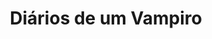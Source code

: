 ---
layout: post
type: tvserie
title: Diários de um Vampiro
description: >-
  Elena tenta sobreviver entre os seres sobrenaturais que vivem em segredo. Ela se apaixona pelo misterioso Stefan, mas o retorno do seu irmão, Damon, ameaça essa paixão.
overview: >-
  Elena tenta sobreviver entre os seres sobrenaturais que vivem em segredo. Ela se apaixona pelo misterioso Stefan, mas o retorno do seu irmão, Damon, ameaça essa paixão.
img_path: https://m.media-amazon.com/images/M/MV5BMDk3YzgxNDQtNTEzOS00NDMyLWFlYmYtYTZlMDk1NDkxNmMyXkEyXkFqcGdeQXVyNzA5NjUyNjM@._V1_UX680_.jpg
tmdb_id: 18165
imdb_id: tt1405406
runtime: 43m
release_date: 2009-09-10T00:00:00.000Z
genres:
  - Drama
  - Fantasia
  - Terror
  - Romance
casts:
  - Nina Dobrev
  - Paul Wesley
  - Ian Somerhalder
  - Candice King
  - Zach Roerig
  - Michael Trevino
crews:
  - Kevin Williamson
  - Julie Plec
trailer: BmVmhjjkN4E
certification: 14
adult: false
vote_average: 8.2
vote_count: 3361
qualitys:
  - 1080p
  - 720p
  - 480p
audios:
  - Português
  - Inglês
extensions:
  - mkv
  - mp4
seasons:
  - season_number: 1
    name: 1 temporada
    overview: >-
      Sinopse da temporada.
    air_date: 2020-09-03T00:00:00.000Z
    episodes:
      - episode_number: 1
        name: Nome do episódio
        overview: >-
          Sinopse do episódio.
        air_date: 2020-01-01T00:00:00.000Z
        vote_average: 9
        vote_count: 1258
        downloads:
          - quality: 1080p
            audio: Dual Àudio
            size: 5GB
            server: Diversos
            urls:
             - hostname: twitter.com
               url: https://twitter.com/
             - hostname: youtube.com
               url: https://youtube.com/
          - quality: 720p
            audio: Dual Àudio
            size: 3GB
            server: Diversos
            urls:
             - hostname: twitter.com
               url: https://twitter.com/
             - hostname: youtube.com
               url: https://youtube.com/
          - quality: 480p
            audio: Dual Àudio
            size: 400MB
            server: Diversos
            urls:
             - hostname: twitter.com
               url: https://twitter.com/
             - hostname: youtube.com
               url: https://youtube.com/
---